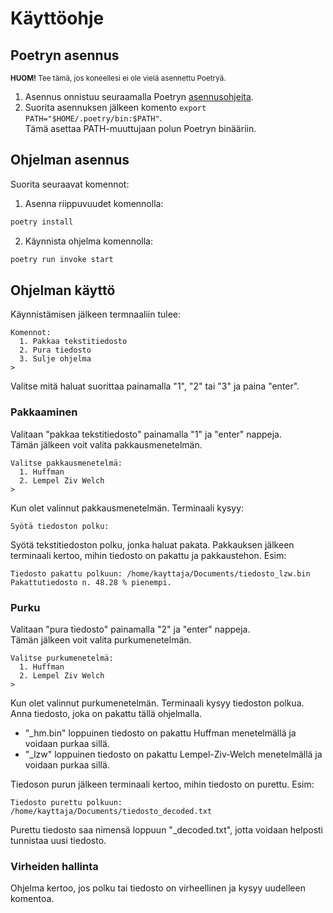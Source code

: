 # Käyttöohje

## Poetryn asennus
<sub>**HUOM!** Tee tämä, jos koneellesi ei ole vielä asennettu Poetryä.</sub>  
1. Asennus onnistuu seuraamalla Poetryn [asennusohjeita](https://python-poetry.org/docs/#installation).
2. Suorita asennuksen jälkeen komento ```export PATH="$HOME/.poetry/bin:$PATH"```.  
Tämä asettaa PATH-muuttujaan polun Poetryn binääriin.

## Ohjelman asennus
Suorita seuraavat komennot:  

1. Asenna riippuvuudet komennolla:
```bash
poetry install
```  

2. Käynnista ohjelma komennolla:
```bash
poetry run invoke start
```

## Ohjelman käyttö
Käynnistämisen jälkeen termnaaliin tulee:
```
Komennot:
  1. Pakkaa tekstitiedosto
  2. Pura tiedosto
  3. Sulje ohjelma
> 
```

Valitse mitä haluat suorittaa painamalla "1", "2" tai "3" ja paina "enter".

### Pakkaaminen
Valitaan "pakkaa tekstitiedosto" painamalla "1" ja "enter" nappeja.  
Tämän jälkeen voit valita pakkausmenetelmän.
```
Valitse pakkausmenetelmä:
  1. Huffman
  2. Lempel Ziv Welch
> 
```  
Kun olet valinnut pakkausmenetelmän. Terminaali kysyy:
```
Syötä tiedoston polku:
```
Syötä tekstitiedoston polku, jonka haluat pakata.
Pakkauksen jälkeen terminaali kertoo, mihin tiedosto on pakattu ja pakkaustehon. Esim:
```
Tiedosto pakattu polkuun: /home/kayttaja/Documents/tiedosto_lzw.bin
Pakattutiedosto n. 48.28 % pienempi.
``` 

### Purku
Valitaan "pura tiedosto" painamalla "2" ja "enter" nappeja.  
Tämän jälkeen voit valita purkumenetelmän.
```
Valitse purkumenetelmä:
  1. Huffman
  2. Lempel Ziv Welch
>
```
Kun olet valinnut purkumenetelmän. Terminaali kysyy tiedoston polkua.
Anna tiedosto, joka on pakattu tällä ohjelmalla.  
- "_hm.bin" loppuinen tiedosto on pakattu Huffman menetelmällä ja voidaan purkaa sillä.
- "_lzw" loppuinen tiedosto on pakattu Lempel-Ziv-Welch menetelmällä ja voidaan purkaa sillä.

Tiedoson purun jälkeen terminaali kertoo, mihin tiedosto on purettu. Esim:
```
Tiedosto purettu polkuun: /home/kayttaja/Documents/tiedosto_decoded.txt
```
Purettu tiedosto saa nimensä loppuun "_decoded.txt", jotta voidaan helposti tunnistaa uusi tiedosto.

### Virheiden hallinta

Ohjelma kertoo, jos polku tai tiedosto on virheellinen ja kysyy uudelleen komentoa.
